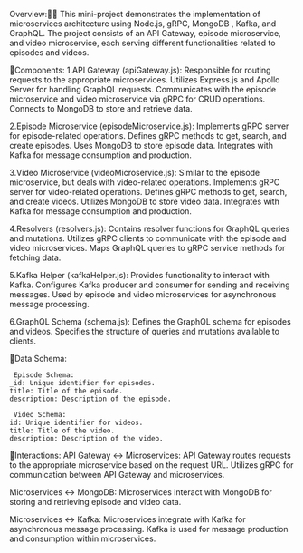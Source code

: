 Overview:👨‍💻
This mini-project demonstrates the implementation of microservices architecture using Node.js, gRPC, MongoDB , Kafka, and GraphQL. 
The project consists of an API Gateway, episode microservice, and video microservice, each serving different functionalities related to episodes and videos.

📄Components:
1.API Gateway (apiGateway.js):
Responsible for routing requests to the appropriate microservices.
Utilizes Express.js and Apollo Server for handling GraphQL requests.
Communicates with the episode microservice and video microservice via gRPC for CRUD operations.
Connects to MongoDB to store and retrieve data.

2.Episode Microservice (episodeMicroservice.js):
Implements gRPC server for episode-related operations.
Defines gRPC methods to get, search, and create episodes.
Uses MongoDB to store episode data.
Integrates with Kafka for message consumption and production.

3.Video Microservice (videoMicroservice.js):
Similar to the episode microservice, but deals with video-related operations.
Implements gRPC server for video-related operations.
Defines gRPC methods to get, search, and create videos.
Utilizes MongoDB to store video data.
Integrates with Kafka for message consumption and production.

4.Resolvers (resolvers.js):
Contains resolver functions for GraphQL queries and mutations.
Utilizes gRPC clients to communicate with the episode and video microservices.
Maps GraphQL queries to gRPC service methods for fetching data.

5.Kafka Helper (kafkaHelper.js):
Provides functionality to interact with Kafka.
Configures Kafka producer and consumer for sending and receiving messages.
Used by episode and video microservices for asynchronous message processing.

6.GraphQL Schema (schema.js):
Defines the GraphQL schema for episodes and videos.
Specifies the structure of queries and mutations available to clients.

📄Data Schema:

     Episode Schema:
	_id: Unique identifier for episodes.
	title: Title of the episode.
	description: Description of the episode.
 
     Video Schema:
	id: Unique identifier for videos.
	title: Title of the video.
	description: Description of the video.
 
📄Interactions:
API Gateway <-> Microservices:
API Gateway routes requests to the appropriate microservice based on the request URL.
Utilizes gRPC for communication between API Gateway and microservices.

Microservices <-> MongoDB:
Microservices interact with MongoDB for storing and retrieving episode and video data.

Microservices <-> Kafka:
Microservices integrate with Kafka for asynchronous message processing.
Kafka is used for message production and consumption within microservices.
